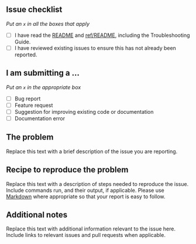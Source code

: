## Issue checklist
_Put an `x` in all the boxes that apply_

- [ ] I have read the [README](https://github.com/NOAA-GSL/SENA-yppm/blob/develop/README.md) and [ref/README](https://github.com/NOAA-GSL/SENA-yppm/blob/develop/ref/README.md), including the Troubleshooting Guide.
- [ ] I have reviewed existing issues to ensure this has not already been reported.

## I am submitting a ...
_Put an `x` in the appropriate box_

- [ ] Bug report
- [ ] Feature request
- [ ] Suggestion for improving existing code or documentation
- [ ] Documentation error

## The problem

Replace this text with a brief description of the issue you are reporting.

## Recipe to reproduce the problem

Replace this text with a description of steps needed to reproduce the issue. Include commands run, and their output, if applicable.  Please use [Markdown](https://guides.github.com/pdfs/markdown-cheatsheet-online.pdf) where appropriate so that your report is easy to follow.

## Additional notes

Replace this text with additional information relevant to the issue here. Include links to relevant issues and pull requests when applicable.
